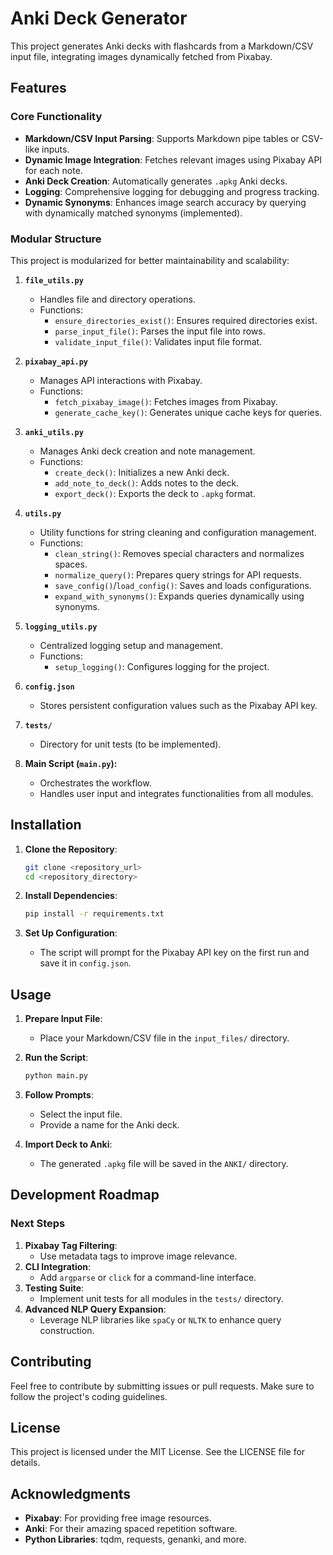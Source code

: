 # Anki Deck Generator

This project generates Anki decks with flashcards from a Markdown/CSV input file, integrating images dynamically fetched from Pixabay.

## Features

### Core Functionality
- **Markdown/CSV Input Parsing**: Supports Markdown pipe tables or CSV-like inputs.
- **Dynamic Image Integration**: Fetches relevant images using Pixabay API for each note.
- **Anki Deck Creation**: Automatically generates `.apkg` Anki decks.
- **Logging**: Comprehensive logging for debugging and progress tracking.
- **Dynamic Synonyms**: Enhances image search accuracy by querying with dynamically matched synonyms (implemented).

### Modular Structure
This project is modularized for better maintainability and scalability:

1. **`file_utils.py`**
   - Handles file and directory operations.
   - Functions:
     - `ensure_directories_exist()`: Ensures required directories exist.
     - `parse_input_file()`: Parses the input file into rows.
     - `validate_input_file()`: Validates input file format.

2. **`pixabay_api.py`**
   - Manages API interactions with Pixabay.
   - Functions:
     - `fetch_pixabay_image()`: Fetches images from Pixabay.
     - `generate_cache_key()`: Generates unique cache keys for queries.

3. **`anki_utils.py`**
   - Manages Anki deck creation and note management.
   - Functions:
     - `create_deck()`: Initializes a new Anki deck.
     - `add_note_to_deck()`: Adds notes to the deck.
     - `export_deck()`: Exports the deck to `.apkg` format.

4. **`utils.py`**
   - Utility functions for string cleaning and configuration management.
   - Functions:
     - `clean_string()`: Removes special characters and normalizes spaces.
     - `normalize_query()`: Prepares query strings for API requests.
     - `save_config()`/`load_config()`: Saves and loads configurations.
     - `expand_with_synonyms()`: Expands queries dynamically using synonyms.

5. **`logging_utils.py`**
   - Centralized logging setup and management.
   - Functions:
     - `setup_logging()`: Configures logging for the project.

6. **`config.json`**
   - Stores persistent configuration values such as the Pixabay API key.

7. **`tests/`**
   - Directory for unit tests (to be implemented).

8. **Main Script (`main.py`):**
   - Orchestrates the workflow.
   - Handles user input and integrates functionalities from all modules.

## Installation

1. **Clone the Repository**:
   ```bash
   git clone <repository_url>
   cd <repository_directory>
   ```

2. **Install Dependencies**:
   ```bash
   pip install -r requirements.txt
   ```

3. **Set Up Configuration**:
   - The script will prompt for the Pixabay API key on the first run and save it in `config.json`.

## Usage

1. **Prepare Input File**:
   - Place your Markdown/CSV file in the `input_files/` directory.

2. **Run the Script**:
   ```bash
   python main.py
   ```

3. **Follow Prompts**:
   - Select the input file.
   - Provide a name for the Anki deck.

4. **Import Deck to Anki**:
   - The generated `.apkg` file will be saved in the `ANKI/` directory.

## Development Roadmap

### Next Steps
1. **Pixabay Tag Filtering**:
   - Use metadata tags to improve image relevance.
2. **CLI Integration**:
   - Add `argparse` or `click` for a command-line interface.
3. **Testing Suite**:
   - Implement unit tests for all modules in the `tests/` directory.
4. **Advanced NLP Query Expansion**:
   - Leverage NLP libraries like `spaCy` or `NLTK` to enhance query construction.

## Contributing

Feel free to contribute by submitting issues or pull requests. Make sure to follow the project's coding guidelines.

## License

This project is licensed under the MIT License. See the LICENSE file for details.

## Acknowledgments

- **Pixabay**: For providing free image resources.
- **Anki**: For their amazing spaced repetition software.
- **Python Libraries**: tqdm, requests, genanki, and more.
